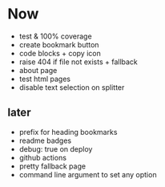 # Now
- test & 100% coverage
- create bookmark button
- code blocks + copy icon
- raise 404 if file not exists + fallback
- about page
- test html pages
- disable text selection on splitter

## later
- prefix for heading bookmarks
- readme badges
- debug: true on deploy
- github actions
- pretty fallback page
- command line argument to set any option
